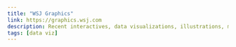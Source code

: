 ```yaml
---
title: "WSJ Graphics"
link: https://graphics.wsj.com
description: Recent interactives, data visualizations, illustrations, maps and other graphics from the The Wall Street Journal’s Graphics team
tags: [data viz]
---
```

